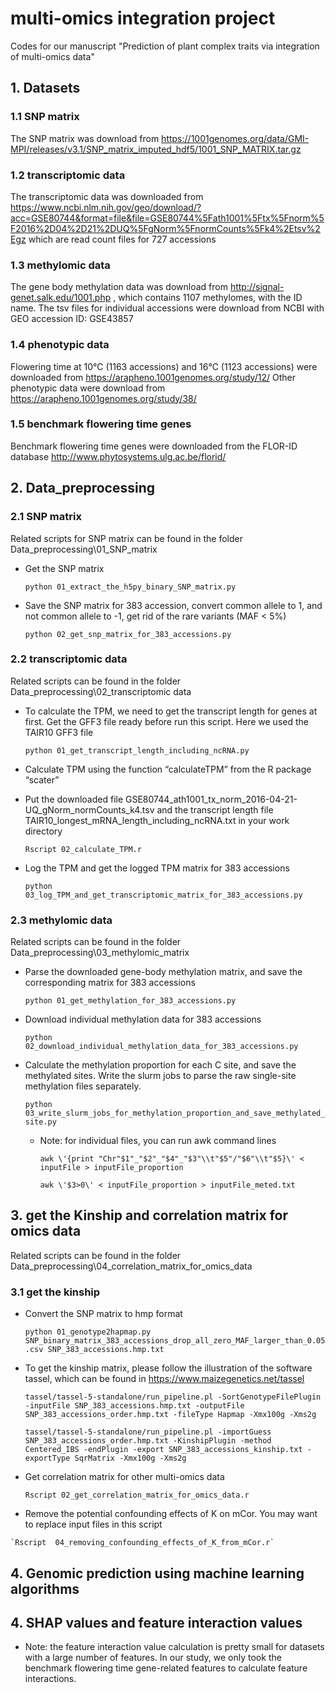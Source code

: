 # multi-omics integration project
Codes for our manuscript "Prediction of plant complex traits via integration of multi-omics data"

## 1. Datasets

### 1.1 SNP matrix
The SNP matrix was download from https://1001genomes.org/data/GMI-MPI/releases/v3.1/SNP_matrix_imputed_hdf5/1001_SNP_MATRIX.tar.gz

### 1.2 transcriptomic data
The transcriptomic data was downloaded from https://www.ncbi.nlm.nih.gov/geo/download/?acc=GSE80744&format=file&file=GSE80744%5Fath1001%5Ftx%5Fnorm%5F2016%2D04%2D21%2DUQ%5FgNorm%5FnormCounts%5Fk4%2Etsv%2Egz
which are read count files for 727 accessions

### 1.3 methylomic data
The gene body methylation data was download from http://signal-genet.salk.edu/1001.php , which contains 1107 methylomes, with the ID name.
The tsv files for individual accessions were download from NCBI with GEO accession ID: GSE43857

### 1.4 phenotypic data
Flowering time at 10℃ (1163 accessions) and 16℃ (1123 accessions) were downloaded from https://arapheno.1001genomes.org/study/12/
Other phenotypic data were download from https://arapheno.1001genomes.org/study/38/

### 1.5 benchmark flowering time genes

Benchmark flowering time genes were downloaded from the FLOR-ID database http://www.phytosystems.ulg.ac.be/florid/

## 2. Data_preprocessing

### 2.1 SNP matrix

Related scripts for SNP matrix can be found in the folder Data_preprocessing\01_SNP_matrix

  * Get the SNP matrix
  
	`python 01_extract_the_h5py_binary_SNP_matrix.py`
	
  * Save the SNP matrix for 383 accession, convert common allele to 1, and not common allele to -1, get rid of the rare variants (MAF < 5%)	
  
	`python 02_get_snp_matrix_for_383_accessions.py`
	
### 2.2 transcriptomic data

Related scripts can be found in the folder Data_preprocessing\02_transcriptomic data 
  
  * To calculate the TPM, we need to get the transcript length for genes at first. Get the GFF3 file ready before run this script. Here we used the TAIR10 GFF3 file 
  
	`python 01_get_transcript_length_including_ncRNA.py`

  * Calculate TPM using the function “calculateTPM” from the R package “scater”
  * Put the downloaded file GSE80744_ath1001_tx_norm_2016-04-21-UQ_gNorm_normCounts_k4.tsv and the transcript length file TAIR10_longest_mRNA_length_including_ncRNA.txt in your work directory
  
	`Rscript 02_calculate_TPM.r`
	
  * Log the TPM and get the logged TPM matrix for 383 accessions
  
	`python 03_log_TPM_and_get_transcriptomic_matrix_for_383_accessions.py`
	
	
### 2.3 methylomic data

Related scripts can be found in the folder Data_preprocessing\03_methylomic_matrix

  * Parse the downloaded gene-body methylation matrix, and save the corresponding matrix for 383 accessions

	`python 01_get_methylation_for_383_accessions.py`
	
  * Download individual methylation data for 383 accessions 

	`python 02_download_individual_methylation_data_for_383_accessions.py`
	
  * Calculate the methylation proportion for each C site, and save the methylated sites. Write the slurm jobs to parse the raw single-site methylation files separately.

	`python 03_write_slurm_jobs_for_methylation_proportion_and_save_methylated_site.py`
	
    * Note: for individual files, you can run awk command lines

		`awk \'{print "Chr"$1"_"$2"_"$4"_"$3"\\t"$5"/"$6"\\t"$5}\' < inputFile > inputFile_proportion`
	
		`awk \'$3>0\' < inputFile_proportion > inputFile_meted.txt`
	
	

## 3. get the Kinship and correlation matrix for omics data

Related scripts can be found in the folder Data_preprocessing\04_correlation_matrix_for_omics_data

### 3.1 get the kinship

  * Convert the SNP matrix to hmp format
  
	`python 01_genotype2hapmap.py SNP_binary_matrix_383_accessions_drop_all_zero_MAF_larger_than_0.05.csv SNP_383_accessions.hmp.txt`

  * To get the kinship matrix, please follow the illustration of the software tassel, which can be found in https://www.maizegenetics.net/tassel

	`tassel/tassel-5-standalone/run_pipeline.pl -SortGenotypeFilePlugin -inputFile SNP_383_accessions.hmp.txt -outputFile SNP_383_accessions_order.hmp.txt -fileType Hapmap -Xmx100g -Xms2g`

	`tassel/tassel-5-standalone/run_pipeline.pl -importGuess SNP_383_accessions_order.hmp.txt -KinshipPlugin -method Centered_IBS -endPlugin -export SNP_383_accessions_kinship.txt -exportType SqrMatrix -Xmx100g -Xms2g`

  * Get correlation matrix for other multi-omics data
  
	`Rscript 02_get_correlation_matrix_for_omics_data.r`

  *  Remove the potential confounding effects of K on mCor. You may want to replace input files in this script

	`Rscript  04_removing_confounding_effects_of_K_from_mCor.r`

## 4. Genomic prediction using machine learning algorithms


## 4. SHAP values and feature interaction values

  * Note: the feature interaction value calculation is pretty small for datasets with a large number of features. In our study, we only took the benchmark flowering time gene-related features to calculate feature interactions.